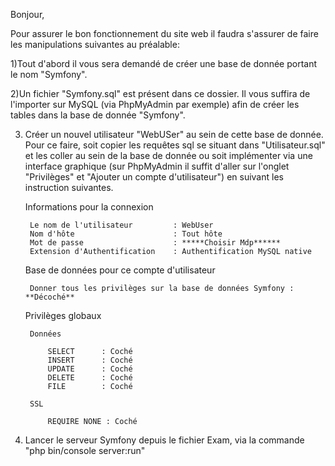Bonjour, 

Pour assurer le bon fonctionnement du site web il faudra s'assurer de faire les manipulations suivantes au préalable: 

1)Tout d'abord il vous sera demandé de créer une base de donnée portant le nom "Symfony".

2)Un fichier "Symfony.sql" est présent dans ce dossier. Il vous suffira de l'importer sur MySQL (via PhpMyAdmin par exemple) afin de créer les tables dans la base de donnée "Symfony". 

3) Créer un nouvel utilisateur "WebUSer" au sein de cette base de donnée. Pour ce faire, soit copier les requêtes sql se situant dans "Utilisateur.sql" et les coller au sein de la base de donnée ou soit implémenter via une interface graphique (sur PhpMyAdmin il suffit d'aller sur l'onglet "Privilèges" et "Ajouter un compte d'utilisateur") en suivant les instruction suivantes. 

	Informations pour la connexion

		Le nom de l'utilisateur 		: WebUser
		Nom d'hôte 						: Tout hôte
		Mot de passe					: *****Choisir Mdp******
		Extension d'Authentification 	: Authentification MySQL native

	Base de données pour ce compte d'utilisateur

		Donner tous les privilèges sur la base de données Symfony : **Décoché**

	Privilèges globaux

		Données 

			SELECT 		: Coché
			INSERT 		: Coché
			UPDATE 		: Coché
			DELETE 		: Coché
			FILE 		: Coché

		SSL

			REQUIRE NONE : Coché

4) Lancer le serveur Symfony depuis le fichier Exam, via la commande "php bin/console server:run"



